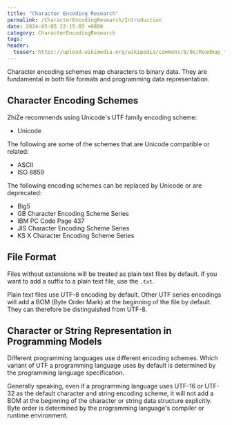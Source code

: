 ```yaml
---
title: "Character Encoding Research"
permalink: /CharacterEncodingResearch/Introduction
date: 2024-05-05 22:15:03 +0800
category: CharacterEncodingResearch
tags:
header:
  teaser: https://upload.wikimedia.org/wikipedia/commons/8/8e/Roadmap_to_Unicode_BMP.svg
---
```


Character encoding schemes map characters to binary data. They are fundamental in both file formats and programming data representation.

## Character Encoding Schemes

ZhiZe recommends using Unicode's UTF family encoding scheme:

* Unicode

The following are some of the schemes that are Unicode compatible or related:

* ASCII
* ISO 8859

The following encoding schemes can be replaced by Unicode or are deprecated:

* Big5
* GB Character Encoding Scheme Series
* IBM PC Code Page 437
* JIS Character Encoding Scheme Series
* KS X Character Encoding Scheme Series

## File Format

Files without extensions will be treated as plain text files by default. If you want to add a suffix to a plain text file, use the `.txt`.

Plain text files use UTF-8 encoding by default. Other UTF series encodings will add a BOM (Byte Order Mark) at the beginning of the file by default. They can therefore be distinguished from UTF-8.

## Character or String Representation in Programming Models

Different programming languages use different encoding schemes. Which variant of UTF a programming language uses by default is determined by the programming language specification.

Generally speaking, even if a programming language uses UTF-16 or UTF-32 as the default character and string encoding scheme, it will not add a BOM at the beginning of the character or string data structure explicitly. Byte order is determined by the programming language's compiler or runtime environment.
